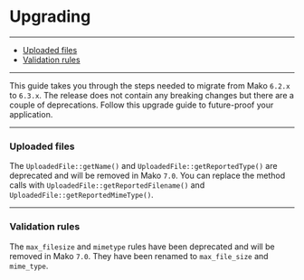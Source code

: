 # Upgrading

--------------------------------------------------------

* [Uploaded files](#uploaded_files)
* [Validation rules](#validation_rules)

--------------------------------------------------------

This guide takes you through the steps needed to migrate from Mako `6.2.x` to `6.3.x`. The release does not contain any breaking changes but there are a couple of deprecations. Follow this upgrade guide to future-proof your application.

--------------------------------------------------------

<a id="uploaded_files"></a>

### Uploaded files

The `UploadedFile::getName()` and `UploadedFile::getReportedType()` are deprecated and will be removed in Mako `7.0`. You can replace the method calls with `UploadedFile::getReportedFilename()` and `UploadedFile::getReportedMimeType()`.

--------------------------------------------------------

<a id="validation_rules"></a>

### Validation rules

The `max_filesize` and `mimetype` rules have been deprecated and will be removed in Mako `7.0`. They have been renamed to `max_file_size` and `mime_type`.